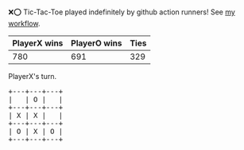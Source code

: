 :x::o: Tic-Tac-Toe played indefinitely by github action runners! See [my workflow](.github/workflows/play.yaml).

|PlayerX wins|PlayerO wins|Ties|
|-|-|-|
|780|691|329|

PlayerX's turn.

<pre>
+---+---+---+
|   | O |   |
+---+---+---+
| X | X |   |
+---+---+---+
| O | X | O |
+---+---+---+
</pre>